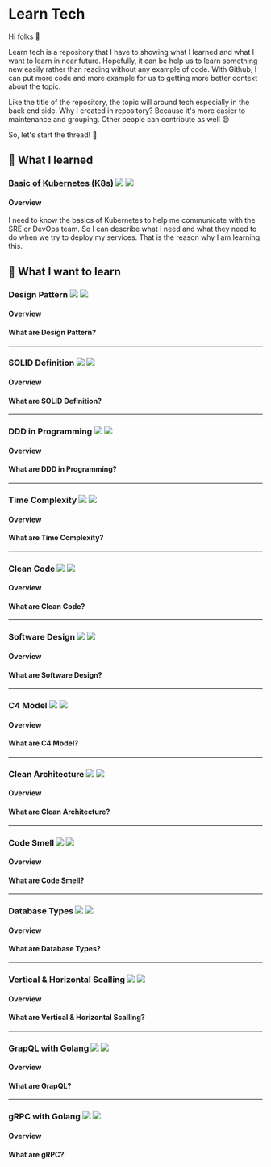 # Learn Tech

Hi folks 👋️

Learn tech is a repository that I have to showing what I learned and what I want to learn in near future. Hopefully, it can be help us to learn something new easily rather than reading without any example of code. With Github, I can put more code and more example for us to getting more better context about the topic.

Like the title of the repository, the topic will around tech especially in the back end side. Why I created in repository? Because it's more easier to maintenance and grouping. Other people can contribute as well 😄️

So, let's start the thread! 🚀️

## 🧠️ What I learned

### [Basic of Kubernetes (K8s)](./basic_of_kubernetes.md) ![](https://badgen.net/badge/status/in%20progress/orange) ![](https://badgen.net/badge/version/v0.0.1/cyan)

#### Overview

I need to know the basics of Kubernetes to help me communicate with the SRE or DevOps team. So I can describe what I need and what they need to do when we try to deploy my services. That is the reason why I am learning this.

## 🍃️ What I want to learn

### Design Pattern ![](https://badgen.net/badge/status/waiting/gray) ![](https://badgen.net/badge/version/v0.0.0/gray)

#### Overview

#### What are Design Pattern?

---

### SOLID Definition ![](https://badgen.net/badge/status/waiting/gray) ![](https://badgen.net/badge/version/v0.0.0/gray)

#### Overview

#### What are SOLID Definition?

---

### DDD in Programming ![](https://badgen.net/badge/status/waiting/gray) ![](https://badgen.net/badge/version/v0.0.0/gray)

#### Overview

#### What are DDD in Programming?

---

### Time Complexity ![](https://badgen.net/badge/status/waiting/gray) ![](https://badgen.net/badge/version/v0.0.0/gray)

#### Overview

#### What are Time Complexity?

---

### Clean Code ![](https://badgen.net/badge/status/waiting/gray) ![](https://badgen.net/badge/version/v0.0.0/gray)

#### Overview

#### What are Clean Code?

---

### Software Design ![](https://badgen.net/badge/status/waiting/gray) ![](https://badgen.net/badge/version/v0.0.0/gray)

#### Overview

#### What are Software Design?

---

### C4 Model ![](https://badgen.net/badge/status/waiting/gray) ![](https://badgen.net/badge/version/v0.0.0/gray)

#### Overview

#### What are C4 Model?

---

### Clean Architecture ![](https://badgen.net/badge/status/waiting/gray) ![](https://badgen.net/badge/version/v0.0.0/gray)

#### Overview

#### What are Clean Architecture?

---

### Code Smell ![](https://badgen.net/badge/status/waiting/gray) ![](https://badgen.net/badge/version/v0.0.0/gray)

#### Overview

#### What are Code Smell?

---

### Database Types ![](https://badgen.net/badge/status/waiting/gray) ![](https://badgen.net/badge/version/v0.0.0/gray)

#### Overview

#### What are Database Types?

---

### Vertical & Horizontal Scalling ![](https://badgen.net/badge/status/waiting/gray) ![](https://badgen.net/badge/version/v0.0.0/gray)

#### Overview

#### What are Vertical & Horizontal Scalling?

---

### GrapQL with Golang ![](https://badgen.net/badge/status/waiting/gray) ![](https://badgen.net/badge/version/v0.0.0/gray)

#### Overview

#### What are GrapQL?

---

### gRPC with Golang ![](https://badgen.net/badge/status/waiting/gray) ![](https://badgen.net/badge/version/v0.0.0/gray)

#### Overview

#### What are gRPC?
